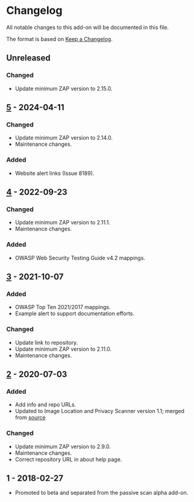 # Changelog
All notable changes to this add-on will be documented in this file.

The format is based on [Keep a Changelog](https://keepachangelog.com/en/1.0.0/).

## Unreleased
### Changed
- Update minimum ZAP version to 2.15.0.

## [5] - 2024-04-11
### Changed
- Update minimum ZAP version to 2.14.0.
- Maintenance changes.

### Added
- Website alert links (Issue 8189).

## [4] - 2022-09-23
### Changed
- Update minimum ZAP version to 2.11.1.
- Maintenance changes.

### Added
- OWASP Web Security Testing Guide v4.2 mappings.

## [3] - 2021-10-07
### Added
- OWASP Top Ten 2021/2017 mappings.
- Example alert to support documentation efforts.

### Changed
- Update link to repository.
- Update minimum ZAP version to 2.11.0.
- Maintenance changes.

## [2] - 2020-07-03
### Added
- Add info and repo URLs.
- Updated to Image Location and Privacy Scanner version 1.1; merged from [source](https://github.com/veggiespam/ImageLocationScanner) 

### Changed
- Update minimum ZAP version to 2.9.0.
- Maintenance changes.
- Correct repository URL in about help page.

## 1 - 2018-02-27

- Promoted to beta and separated from the passive scan alpha add-on.

[5]: https://github.com/zaproxy/zap-extensions/releases/imagelocationscanner-v5
[4]: https://github.com/zaproxy/zap-extensions/releases/imagelocationscanner-v4
[3]: https://github.com/zaproxy/zap-extensions/releases/imagelocationscanner-v3
[2]: https://github.com/zaproxy/zap-extensions/releases/imagelocationscanner-v2
